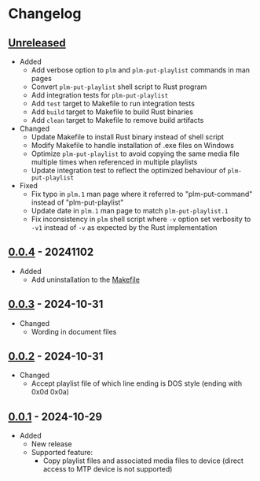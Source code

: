 # Changelog

## [Unreleased][]

* Added
  * Add verbose option to `plm` and `plm-put-playlist` commands in man
    pages
  * Convert `plm-put-playlist` shell script to Rust program
  * Add integration tests for `plm-put-playlist`
  * Add `test` target to Makefile to run integration tests
  * Add `build` target to Makefile to build Rust binaries
  * Add `clean` target to Makefile to remove build artifacts
* Changed
  * Update Makefile to install Rust binary instead of shell script
  * Modify Makefile to handle installation of .exe files on Windows
  * Optimize `plm-put-playlist` to avoid copying the same media file
    multiple times when referenced in multiple playlists
  * Update integration test to reflect the optimized behaviour of
    `plm-put-playlist`
* Fixed
  * Fix typo in `plm.1` man page where it referred to "plm-put-command"
    instead of "plm-put-playlist"
  * Update date in `plm.1` man page to match `plm-put-playlist.1`
  * Fix inconsistency in `plm` shell script where `-v` option set
    verbosity to `-v1` instead of `-v` as expected by the Rust
    implementation

## [0.0.4][] - 20241102

* Added
  * Add uninstallation to the [Makefile](Makefile)

## [0.0.3][] - 2024-10-31

* Changed
  * Wording in document files

## [0.0.2][] - 2024-10-31

* Changed
  * Accept playlist file of which line ending is DOS style (ending with
    0x0d 0x0a)

## [0.0.1][] - 2024-10-29

* Added
  * New release
  * Supported feature:
    * Copy playlist files and associated media files to device
      (direct access to MTP device is not supported)

[Unreleased]:
  https://github.com/upperstream/playlist-manager/compare/0.0.4...HEAD
[0.0.4]:
  https://github.com/upperstream/playlist-manager/compare/0.0.3...0.0.4
[0.0.3]:
  https://github.com/upperstream/playlist-manager/compare/0.0.2...0.0.3
[0.0.2]:
  https://github.com/upperstream/playlist-manager/compare/0.0.1...0.0.2
[0.0.1]:
  https://github.com/upperstream/playlist-manager/releases/tag/0.0.1
